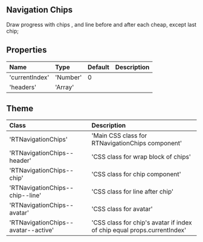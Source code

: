 ## Navigation Chips
Draw progress with chips , and line before and after each cheap, except last chip;

## Properties
| Name            | Type            | Default       | Description |
|:-----|:-----|:-----|:-----|
|   'currentIndex' | 'Number' | 0  | |Set index for display active chip, all chips before will be with icon DONE|
|   'headers' | 'Array' |   | | Header's items will be displayed in chips |

## Theme
| Class            | Description |
|:-----|:-----|
| 'RTNavigationChips' | 'Main CSS class for RTNavigationChips component'|
| 'RTNavigationChips--header' | 'CSS class for wrap block of chips'|
| 'RTNavigationChips--chip' | 'CSS class for chip component'|
| 'RTNavigationChips--chip--line' | 'CSS class for line after chip'|
| 'RTNavigationChips--avatar' | 'CSS class for avatar'|
| 'RTNavigationChips--avatar--active' | 'CSS class for chip's avatar if index of chip equal props.currentIndex'|
